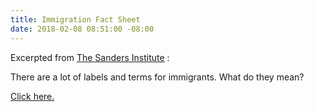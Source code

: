 ```yaml
---
title: Immigration Fact Sheet
date: 2018-02-08 08:51:00 -08:00
---
```


Excerpted from [The Sanders Institute](https://www.sandersinstitute.com/issues/immigration) :

There are a lot of labels and terms for immigrants.  What do they mean?

[Click here.](https://www.sandersinstitute.com/issues/immigration)